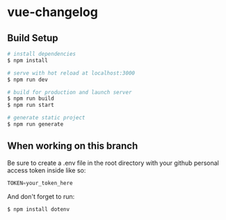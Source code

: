 # vue-changelog

## Build Setup

```bash
# install dependencies
$ npm install

# serve with hot reload at localhost:3000
$ npm run dev

# build for production and launch server
$ npm run build
$ npm run start

# generate static project
$ npm run generate
```

## When working on this branch
Be sure to create a .env file in the root directory with your github personal access token inside like so:

```javascript
TOKEN=your_token_here
```

And don't forget to run:
```bash
$ npm install dotenv
```
